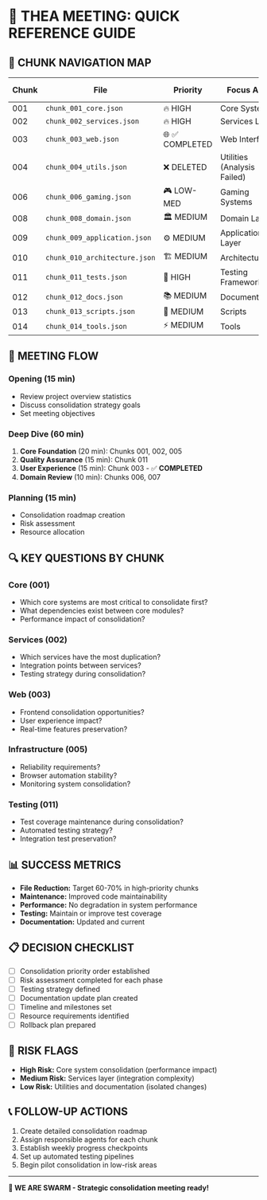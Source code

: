 # 🚀 **THEA MEETING: QUICK REFERENCE GUIDE**

## 📁 **CHUNK NAVIGATION MAP**

| Chunk | File | Priority | Focus Area | Files | Consolidation Opportunities |
|-------|------|----------|------------|-------|-----------------------------|
| 001 | `chunk_001_core.json` | 🔥 HIGH | Core Systems | 50 | 50 |
| 002 | `chunk_002_services.json` | 🔥 HIGH | Services Layer | 50 | 50 |
| 003 | `chunk_003_web.json` | 🌐 ✅ COMPLETED | Web Interface | 50 | 9 |
| 004 | `chunk_004_utils.json` | ❌ DELETED | Utilities (Analysis Failed) | 0 | 0 |
| 006 | `chunk_006_gaming.json` | 🎮 LOW-MED | Gaming Systems | 15 | 15 |
| 008 | `chunk_008_domain.json` | 🏛️ MEDIUM | Domain Layer | 16 | 16 |
| 009 | `chunk_009_application.json` | ⚙️ MEDIUM | Application Layer | 4 | 4 |
| 010 | `chunk_010_architecture.json` | 🏗️ MEDIUM | Architecture | 4 | 4 |
| 011 | `chunk_011_tests.json` | 🧪 HIGH | Testing Framework | 50 | 50 |
| 012 | `chunk_012_docs.json` | 📚 MEDIUM | Documentation | 50 | 50 |
| 013 | `chunk_013_scripts.json` | 🔧 MEDIUM | Scripts | 38 | 38 |
| 014 | `chunk_014_tools.json` | ⚡ MEDIUM | Tools | 29 | 29 |

## 🎯 **MEETING FLOW**

### **Opening (15 min)**
- Review project overview statistics
- Discuss consolidation strategy goals
- Set meeting objectives

### **Deep Dive (60 min)**
1. **Core Foundation** (20 min): Chunks 001, 002, 005
2. **Quality Assurance** (15 min): Chunk 011
3. **User Experience** (15 min): Chunk 003 - ✅ **COMPLETED**
4. **Domain Review** (10 min): Chunks 006, 007

### **Planning (15 min)**
- Consolidation roadmap creation
- Risk assessment
- Resource allocation

## 🔍 **KEY QUESTIONS BY CHUNK**

### **Core (001)**
- Which core systems are most critical to consolidate first?
- What dependencies exist between core modules?
- Performance impact of consolidation?

### **Services (002)**
- Which services have the most duplication?
- Integration points between services?
- Testing strategy during consolidation?

### **Web (003)**
- Frontend consolidation opportunities?
- User experience impact?
- Real-time features preservation?

### **Infrastructure (005)**
- Reliability requirements?
- Browser automation stability?
- Monitoring system consolidation?

### **Testing (011)**
- Test coverage maintenance during consolidation?
- Automated testing strategy?
- Integration test preservation?

## 📊 **SUCCESS METRICS**

- **File Reduction:** Target 60-70% in high-priority chunks
- **Maintenance:** Improved code maintainability
- **Performance:** No degradation in system performance
- **Testing:** Maintain or improve test coverage
- **Documentation:** Updated and current

## 📋 **DECISION CHECKLIST**

- [ ] Consolidation priority order established
- [ ] Risk assessment completed for each phase
- [ ] Testing strategy defined
- [ ] Documentation update plan created
- [ ] Timeline and milestones set
- [ ] Resource requirements identified
- [ ] Rollback plan prepared

## 🚨 **RISK FLAGS**

- **High Risk:** Core system consolidation (performance impact)
- **Medium Risk:** Services layer (integration complexity)
- **Low Risk:** Utilities and documentation (isolated changes)

## 📞 **FOLLOW-UP ACTIONS**

1. Create detailed consolidation roadmap
2. Assign responsible agents for each chunk
3. Establish weekly progress checkpoints
4. Set up automated testing pipelines
5. Begin pilot consolidation in low-risk areas

---

**🐝 WE ARE SWARM - Strategic consolidation meeting ready!**
